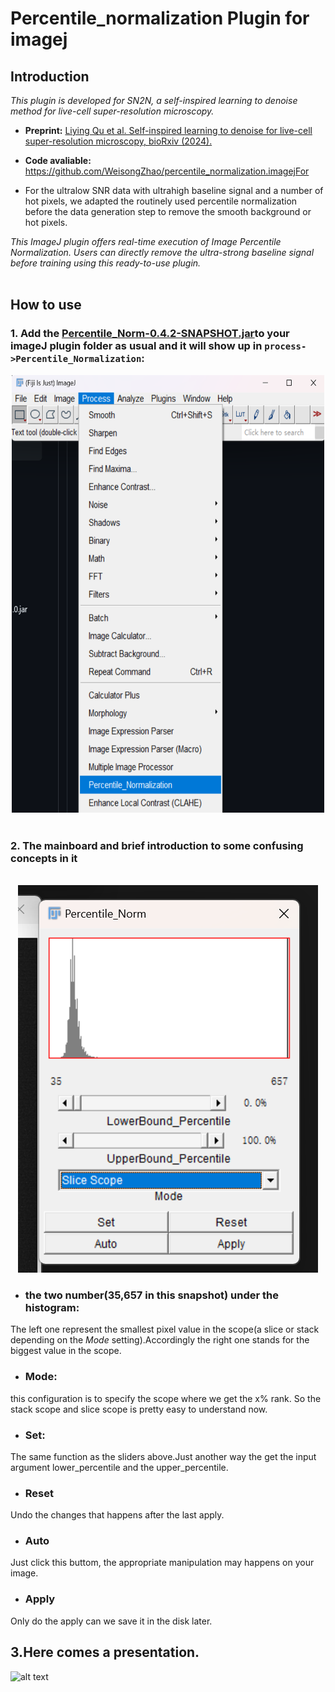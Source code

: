 # Percentile_normalization Plugin for imagej


## Introduction

*This plugin is developed for SN2N, a self-inspired learning to denoise method for live-cell super-resolution microscopy.*

- **Preprint:** [Liying Qu et al. Self-inspired learning to denoise for live-cell super-resolution microscopy, bioRxiv (2024).](https://doi.org/10.1101/2024.01.23.576521)

- **Code avaliable:** https://github.com/WeisongZhao/percentile_normalization.imagejFor 
- For the ultralow SNR data with ultrahigh baseline signal and a number of hot pixels, we adapted the routinely used percentile normalization before the data generation step to remove the smooth background or hot pixels. 

*This ImageJ plugin offers real-time execution of Image Percentile Normalization. Users can directly remove the ultra-strong baseline signal before training using this ready-to-use plugin.*<br><br>

## How to use

### 1. Add the [Percentile_Norm-0.4.2-SNAPSHOT.jar](target/Percentile_Norm-0.4.2-SNAPSHOT.jar)to your imageJ plugin folder as usual and it will show up in `process->Percentile_Normalization`:
<div align="center">

<img src="./imgs/image-1.png" height="700" width="500" >
 </div>
<!-- ![alt text](./imgs/image-1.png#pic_center) -->
<br>

### 2. The mainboard and brief introduction to some confusing concepts in it
<br>
<div align="center">
<!-- ![alt text](./imgs/UI.png) -->
 <img src="./imgs/UI.png">
</div>

* ### the two number(35,657 in this snapshot) under the histogram:
The left one represent the smallest pixel value in the scope(a slice or stack depending on the *Mode* setting).Accordingly the right one stands for the biggest value in the scope.
* ### Mode:     
this configuration is to specify the scope where we get the x% rank. So the stack scope and slice scope is pretty easy to understand now.
+ ### Set: 
The same function as the sliders above.Just another way the get the input argument lower_percentile and the upper_percentile.
* ### Reset
Undo the changes that happens after the last apply.
* ### Auto
Just click this buttom, the appropriate manipulation may happens on your image. 
* ### Apply
Only do the apply can we save it in the disk later.
<br>
## 3.Here comes a presentation.
![alt text](./imgs/Video_2024-04-20_230501.gif)
